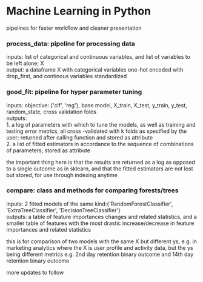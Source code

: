 # Machine Learning in Python
pipelines for faster workflow and cleaner presentation

### process_data: pipeline for processing data

inputs: list of categorical and continuous variables, and list of variables to be left alone; X <br>
output: a dataframe X with categorical variables one-hot encoded with drop_first, and continous variables standardized <br>
    
### good_fit: pipeline for hyper parameter tuning

inputs: objective: {'clf', 'reg'}, base model, X_train, X_test, y_train, y_test, random_state, cross validation folds <br>
outputs: <br>
        1. a log of parameters with which to tune the models, as well as training and testing error metrics, all cross     -validated with k folds as specified by the user; returned after calling function and stored as attribute <br>
        2. a list of fitted estimators in accordance to the sequence of combinations of parameters; stored as attribute <br>

the important thing here is that the results are returned as a log as opposed to a single outcome as in sklearn, and that the fitted estimators are not lost but stored, for use through indexing anytime <br>
    
### compare: class and methods for comparing forests/trees

inputs: 2 fitted models of the same kind:{'RandomForestClassifier', 'ExtraTreeClassifier', 'DecisionTreeClassifier'} <br>
outputs: a table of feature importances changes and related statistics, and a smaller table of features with the most drastic increase/decrease in feature importances and related statistics <br>

this is for comparison of two models with the same X but different ys, e.g. in marketing analytics where the X is user profile and activity data, but the ys being different metrics e.g. 2nd day retention binary outcome and 14th day retention binary outcome <br>
      
more updates to follow
    
